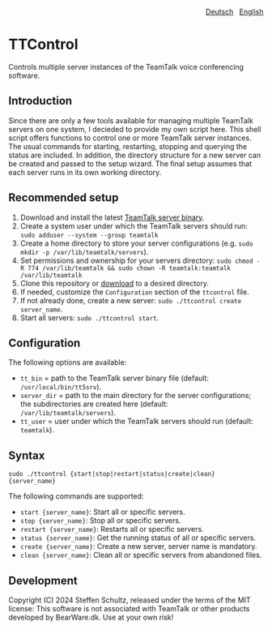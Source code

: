 <p align="right"><a href="README-de.md">Deutsch</a> &nbsp; <a href="README.md">English</a></p>

# TTControl
Controls multiple server instances of the TeamTalk voice conferencing software.

## Introduction

Since there are only a few tools available for managing multiple TeamTalk servers on one system, I decieded to provide my own script here. This shell script offers functions to control one or more TeamTalk server instances. The usual commands for starting, restarting, stopping and querying the status are included. In addition, the directory structure for a new server can be created and passed to the setup wizard. The final setup assumes that each server runs in its own working directory. 

## Recommended setup

1. Download and install the latest [TeamTalk server binary](https://bearware.dk). 
2. Create a system user under which the TeamTalk servers should run: `sudo adduser --system --group teamtalk`
3. Create a home directory to store your server configurations (e.g. `sudo mkdir -p /var/lib/teamtalk/servers`). 
4. Set permissions and ownership for your servers directory: `sudo chmod -R 774 /var/lib/teamtalk && sudo chown -R teamtalk:teamtalk /var/lib/teamtalk`
5. Clone this repository or [download](https://github.com/schulle4u/ttcontrol/archive/refs/heads/main.zip) to a desired directory.
6. If needed, customize the `Configuration` section of the `ttcontrol` file.
7. If not already done, create a new server: `sudo ./ttcontrol create server_name`.
8. Start all servers: `sudo ./ttcontrol start`.

## Configuration

The following options are available: 

* `tt_bin` = path to the TeamTalk server binary file (default: `/usr/local/bin/tt5srv`).
* `server_dir` = path to the main directory for the server configurations; the subdirectories are created here (default: `/var/lib/teamtalk/servers`).
* `tt_user` = user under which the TeamTalk servers should run (default: `teamtalk`).

## Syntax
`sudo ./ttcontrol {start|stop|restart|status|create|clean} {server_name}`

The following commands are supported: 

* `start {server_name}`: Start all or specific servers.
* `stop {server_name}`: Stop all or specific servers.
* `restart {server_name}`: Restarts all or specific servers.
* `status {server_name}`: Get the running status of all or specific servers.
* `create {server_name}`: Create a new server, server name is mandatory.
* `clean {server_name}`: Clean all or specific servers from abandoned files.

## Development
Copyright (C) 2024 Steffen Schultz, released under the terms of the MIT license: This software is not associated with TeamTalk or other products developed by BearWare.dk. Use at your own risk!